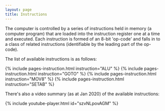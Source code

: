 ```yaml
---
layout: page
title: Instructions
---
```


The computer is controlled by a series of instructions held in memory (a computer program) that are loaded into the instruction register one at a time and executed. Each instruction is formed of an 8-bit 'op-code' and falls in to a class of
related instructions (identifiable by the leading part of the op-code).

The list of available instructions is as follows:

{% include pages-instruction.html instruction="ALU" %}
{% include pages-instruction.html instruction="GOTO" %}
{% include pages-instruction.html instruction="MOV8" %}
{% include pages-instruction.html instruction="SETAB" %}

There's also a video summary (as at Jan 2020) of the available instructions:

{% include youtube-player.html id="szvNLpovAGM" %}
